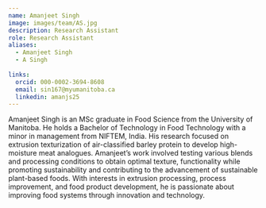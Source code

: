 ```yaml
---
name: Amanjeet Singh
image: images/team/AS.jpg
description: Research Assistant
role: Research Assistant
aliases:
  - Amanjeet Singh
  - A Singh
  
links:
  orcid: 000-0002-3694-8608
  email: sin167@myumanitoba.ca
  linkedin: amanjs25
---
```


Amanjeet Singh is an MSc graduate in Food Science from the University of Manitoba. He holds a Bachelor of Technology in Food Technology with a minor in management from NIFTEM, India. His research focused on extrusion texturization of air-classified barley protein to develop high-moisture meat analogues. Amanjeet’s work involved testing various blends and processing conditions to obtain optimal texture, functionality while promoting sustainability and contributing to the advancement of sustainable plant-based foods. With interests in extrusion processing, process improvement, and food product development, he is passionate about improving food systems through innovation and technology.
